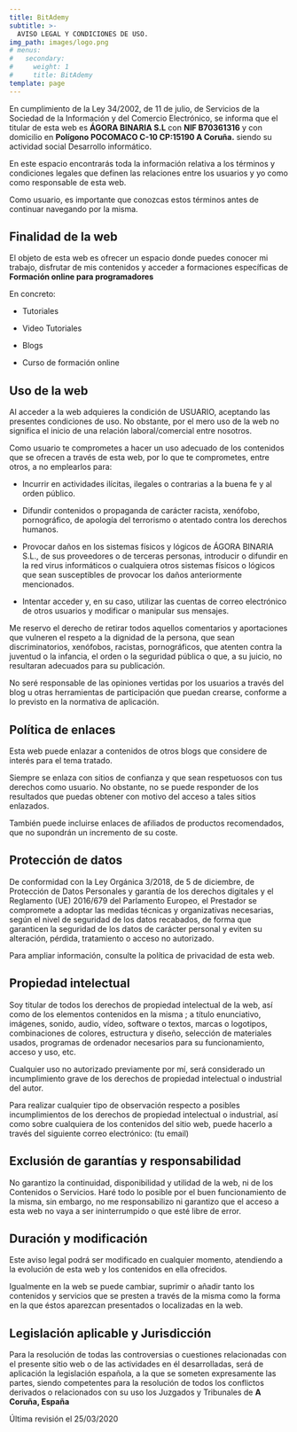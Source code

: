 ```yaml
---
title: BitAdemy
subtitle: >-
  AVISO LEGAL Y CONDICIONES DE USO.
img_path: images/logo.png
# menus:
#   secondary:
#     weight: 1
#     title: BitAdemy
template: page
---
```



En cumplimiento de la Ley 34/2002, de 11 de julio, de Servicios de la Sociedad de la Información y del Comercio Electrónico, se informa que el titular de esta web es **ÁGORA BINARIA S.L** con **NIF B70361316** y con domicilio en **Polígono POCOMACO C-10 CP:15190 A Coruña.** siendo su actividad social Desarrollo informático.

En este espacio encontrarás toda la información relativa a los términos y condiciones legales que definen las relaciones entre los usuarios y yo como como responsable de esta web.

Como usuario, es importante que conozcas estos términos antes de continuar navegando por la misma.



## Finalidad de la web

El objeto de esta web es ofrecer un espacio donde puedes conocer mi trabajo, disfrutar de mis contenidos y acceder a formaciones específicas de **Formación online para programadores**

En concreto:

-	Tutoriales

-	Video Tutoriales

-	Blogs

- Curso de formación online


## Uso de la web

Al acceder a la web adquieres la condición de USUARIO, aceptando las presentes condiciones de uso. No obstante, por el mero uso de la web no significa el inicio de una relación laboral/comercial entre nosotros.

Como usuario te comprometes a hacer un uso adecuado de los contenidos que se ofrecen a través de esta web, por lo que te comprometes, entre otros, a no emplearlos para:

-	Incurrir en actividades ilícitas, ilegales o contrarias a la buena fe y al orden público.

-	Difundir contenidos o propaganda de carácter racista, xenófobo, pornográfico, de apología del terrorismo o atentado contra los derechos humanos.

-	Provocar daños en los sistemas físicos y lógicos de ÁGORA BINARIA S.L., de sus proveedores o de terceras personas, introducir o difundir en la red virus informáticos o cualquiera otros sistemas físicos o lógicos que sean susceptibles de provocar los daños anteriormente mencionados.

-	Intentar acceder y, en su caso, utilizar las cuentas de correo electrónico de otros usuarios y modificar o manipular sus mensajes.

Me reservo el derecho de retirar todos aquellos comentarios y aportaciones que vulneren el respeto a la dignidad de la persona, que sean discriminatorios, xenófobos, racistas, pornográficos, que atenten contra la juventud o la infancia, el orden o la seguridad pública o que, a su juicio, no resultaran adecuados para su publicación.

No seré responsable de las opiniones vertidas por los usuarios a través del blog u otras herramientas de participación que puedan crearse, conforme a lo previsto en la normativa de aplicación.



## Política de enlaces

Esta web puede enlazar a contenidos de otros blogs que considere de interés para el tema tratado.

Siempre se enlaza con sitios de confianza y que sean respetuosos con tus derechos como usuario. No obstante, no se puede responder de los resultados que puedas obtener con motivo del acceso a tales sitios enlazados.

También puede incluirse enlaces de afiliados de productos recomendados, que no supondrán un incremento de su coste.



## Protección de datos

De conformidad con la Ley Orgánica 3/2018, de 5 de diciembre, de Protección de Datos Personales y garantía de los derechos digitales y el Reglamento (UE) 2016/679 del Parlamento Europeo, el Prestador se compromete a adoptar las medidas técnicas y organizativas necesarias, según el nivel de seguridad de los datos recabados, de forma que garanticen la seguridad de los datos de carácter personal y eviten su alteración, pérdida, tratamiento o acceso no autorizado.

Para ampliar información, consulte la política de privacidad de esta web.



## Propiedad intelectual

Soy titular de todos los derechos de propiedad intelectual de la web, así como de los elementos contenidos en la misma ; a título enunciativo, imágenes, sonido, audio, vídeo, software o textos, marcas o logotipos, combinaciones de colores, estructura y diseño, selección de materiales usados, programas de ordenador necesarios para su funcionamiento, acceso y uso, etc.

Cualquier uso no autorizado previamente por mí, será considerado un incumplimiento grave de los derechos de propiedad intelectual o industrial del autor.


Para realizar cualquier tipo de observación respecto a posibles incumplimientos de los derechos de propiedad intelectual o industrial, así como sobre cualquiera de los contenidos del sitio web, puede hacerlo a través del siguiente correo electrónico: (tu email)



## Exclusión de garantías y responsabilidad

No garantizo la continuidad, disponibilidad y utilidad de la web, ni de los Contenidos o Servicios. Haré todo lo posible por el buen funcionamiento de la misma, sin embargo, no me responsabilizo ni garantizo que el acceso a esta web no vaya a ser ininterrumpido o que esté libre de error.



## Duración y modificación

Este aviso legal podrá ser modificado en cualquier momento, atendiendo a la evolución de esta web y los contenidos en ella ofrecidos.

Igualmente en la web se puede cambiar, suprimir o añadir tanto los contenidos y servicios que se presten a través de la misma como la forma en la que éstos aparezcan presentados o localizadas en la web.



## Legislación aplicable y Jurisdicción

Para la resolución de todas las controversias o cuestiones relacionadas con el presente sitio web o de las actividades en él desarrolladas, será de aplicación la legislación española, a la que se someten expresamente las partes, siendo competentes para la resolución de todos los conflictos derivados o relacionados con su uso los Juzgados y Tribunales de **A Coruña, España**


Última revisión el 25/03/2020
